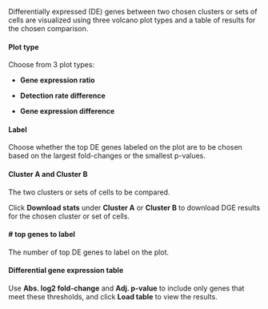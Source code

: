 Differentially expressed (DE) genes between two chosen clusters or sets of cells are visualized using three volcano plot types and a table of results for the chosen comparison.

#### **Plot type**
  Choose from 3 plot types:

* **Gene expression ratio**
    
* **Detection rate difference**
    
* **Gene expression difference**

#### **Label**
Choose whether the top DE genes labeled on the plot are to be chosen based on the largest fold-changes or the smallest p-values.

#### **Cluster A** and **Cluster B**
The two clusters or sets of cells to be compared.

Click **Download stats** under **Cluster A** or **Cluster B** to download DGE results for the chosen cluster or set of cells.

#### **# top genes to label**
The number of top DE genes to label on the plot.

#### **Differential gene expression table**
Use **Abs. log2 fold-change** and **Adj. p-value** to include only genes that meet these thresholds, and click **Load table** to view the results.